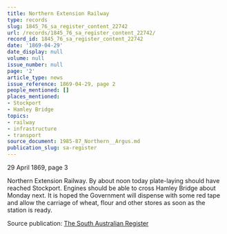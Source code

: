 ```yaml
---
title: Northern Extension Railway
type: records
slug: 1845_76_sa_register_content_22742
url: /records/1845_76_sa_register_content_22742/
record_id: 1845_76_sa_register_content_22742
date: '1869-04-29'
date_display: null
volume: null
issue_number: null
page: '2'
article_type: news
issue_reference: 1869-04-29, page 2
people_mentioned: []
places_mentioned:
- Stockport
- Hamley Bridge
topics:
- railway
- infrastructure
- transport
source_document: 1985-87_Northern__Argus.md
publication_slug: sa-register
---
```


29 April 1869, page 3

Northern Extension Railway.  By about noon today plate-laying should have reached Stockport.  Engines should be able to cross Hamley Bridge about Monday next.  It is hoped the Government will dispense with some red tape and allow the carriage of wheat, flour and other stores as soon as the station is ready.


Source publication: [The South Australian Register](/publications/sa-register/)
